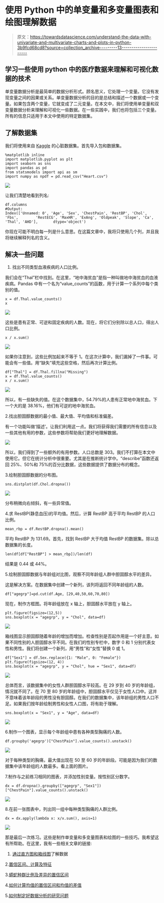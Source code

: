 # 使用 Python 中的单变量和多变量图表和绘图理解数据

> 原文：<https://towardsdatascience.com/understand-the-data-with-univariate-and-multivariate-charts-and-plots-in-python-3b9fcd68cd8?source=collection_archive---------13----------------------->

## 学习一些使用 python 中的医疗数据来理解和可视化数据的技术

单变量数据分析是最简单的数据分析形式。顾名思义，它处理一个变量。它没有发现变量之间的因果或关系。单变量数据分析的目的是总结和描述一个数据或一个变量。如果包含两个变量，它就变成了二元变量。在本文中，我们将使用单变量和双变量数据分析来理解和可视化一些数据。在一些实践中，我们也将包括三个变量。所有的信息只适用于本文中使用的特定数据集。

## 了解数据集

我们将使用来自 [Kaggle](https://www.kaggle.com/johnsmith88/heart-disease-dataset) 的心脏数据集。首先导入包和数据集。

```
%matplotlib inline
import matplotlib.pyplot as plt
import seaborn as sns
import pandas as pd
from statsmodels import api as sm
import numpy as npdf = pd.read_csv("Heart.csv")
```

![](img/5813a483d926e0f5195eb841d370022a.png)

让我们清楚地看到列名:

```
df.columns
#Output:
Index(['Unnamed: 0', 'Age', 'Sex', 'ChestPain', 'RestBP', 'Chol', 'Fbs',        'RestECG', 'MaxHR', 'ExAng', 'Oldpeak', 'Slope', 'Ca', 'Thal', 'AHD'],       dtype='object')
```

你现在可能不明白每一列是什么意思。在这篇文章中，我将只使用几个列，并且我将继续解释列名的含义。

## 解决一些问题

1.  找出不同类型血液疾病的人口比例。

我们会在“Thal”栏中找到。在这里，“地中海贫血”是指一种叫做地中海贫血的血液疾病。Pandas 中有一个名为“value_counts”的函数，用于计算一个系列中每个类别的值。

```
x = df.Thal.value_counts()
x
```

![](img/52c8be8e0e6d304c4fdb84f8e9d4fe10.png)

这些是患有正常、可逆和固定疾病的人数。现在，将它们分别除以总人口，得出人口比例。

```
x / x.sum()
```

![](img/3d64414adec72c49f05ed1d3586f6434.png)

如果你注意到，这些比例加起来不等于 1。在这次计算中，我们漏掉了一件事。可能会有一些值。用“缺失”填充这些空格，然后再次计算比例。

```
df["Thal"] = df.Thal.fillna("Missing")
x = df.Thal.value_counts()
x / x.sum()
```

![](img/db31e650f8bdcd63d7d6300a82be81c6.png)

所以，有一些缺失的值。在这个数据集中，54.79%的人患有正常地中海贫血。下一个大的是 38.16%，他们有可逆的地中海贫血。

2.找出胆固醇数据的最小值、最大值、平均值和标准偏差。

有一个功能叫做‘描述’。让我们利用这一点。我们将获得我们需要的所有信息以及一些其他有用的参数，这些参数将帮助我们更好地理解数据。

![](img/bd7ed3ef286d63ce4b8584db66f343da.png)

所以，我们得到了一些额外的有用参数。人口总数是 303。我们不打算在本文中使用它。但它在统计分析中很重要。尤其是在推断统计学中。“describe”函数还返回 25%、50%和 75%的百分比数据，这些数据提供了数据分布的概念。

3.绘制胆固醇数据的分布图。

```
sns.distplot(df.Chol.dropna())
```

![](img/72a421b5972a8ea9bdc303a93634a8a0.png)

分布稍微向右倾斜，有一些异常值。

4.求 RestBP(静息血压)的平均值。然后，计算 RestBP 高于平均 RestBP 的人口比例。

```
mean_rbp = df.RestBP.dropna().mean()
```

平均 RestBP 为 131.69。首先，找到 RestBP 大于均值 RestBP 的数据集。除以总数据集的长度。

```
len(df[df["RestBP"] > mean_rbp])/len(df)
```

结果是 0.44 或 44%。

5.绘制胆固醇数据与年龄组对比图，观察不同年龄组人群中胆固醇水平的差异。

这是解决方案。在数据集中创建一个新列，该列将返回不同年龄组的人数。

```
df["agegrp"]=pd.cut(df.Age, [29,40,50,60,70,80])
```

现在，制作方框图。将年龄组放在 x 轴上，胆固醇水平放在 y 轴上。

```
plt.figure(figsize=(12,5))
sns.boxplot(x = "agegrp", y = "Chol", data=df)
```

![](img/1fc48a934ad218086943dc4a39edee7e.png)

箱线图显示胆固醇随着年龄的增加而增加。检查性别是否起作用是一个好主意。如果不同性别的人胆固醇水平不同。在我们的性别专栏中，数字 0 和 1 分别代表女性和男性。我们将创建一个新列，用“男性”和“女性”替换 0 或 1。

```
df["Sex1"] = df.Sex.replace({1: "Male", 0: "Female"})
plt.figure(figsize=(12, 4))
sns.boxplot(x = "agegrp", y = "Chol", hue = "Sex1", data=df)
```

![](img/4d23e9514a0dd3d763897df5413097c9.png)

总体而言，该数据集中的女性人群胆固醇水平较高。在 29 岁到 40 岁的年龄组，情况就不同了。在 70 至 80 岁的年龄组中，胆固醇水平仅见于女性人口中。这并不意味着该年龄段的男性没有胆固醇。在我们的数据集中，该年龄组的男性人口不足。如果我们按年龄绘制男性和女性人口图，将有助于理解。

```
sns.boxplot(x = "Sex1", y = "Age", data=df)
```

![](img/25953db34b44df2938070f0db0f69417.png)

6.制作一个图表，显示每个年龄组中患有各种类型胸痛的人数。

```
df.groupby('agegrp')["ChestPain"].value_counts().unstack()
```

![](img/b9fbba9bbdaa14ce358e8f4ea6f4f8a8.png)

对于每种类型的胸痛，最大值出现在 50 至 60 岁的年龄段。可能是因为我们的数据集中该年龄组的人数最多。看上面的图片。

7.制作与之前练习相同的图表，并添加性别变量。按性别区分数字。

```
dx = df.dropna().groupby(["agegrp", "Sex1"])["ChestPain"].value_counts().unstack()
```

![](img/18b835a54b472f70bb8b6dadd0908631.png)

8.在前一张图表中，列出同一组中每种类型胸痛的人群比例。

```
dx = dx.apply(lambda x: x/x.sum(), axis=1)
```

![](img/00dfd3bd652c7fe9b5eefb9c01a6afef.png)

那是最后一次练习。这些是制作单变量和多变量图表和绘图的一些技巧。我希望这有所帮助。在这里，我有一些相关文章的链接:

1.  [通过直方图和箱线图](/understanding-the-data-using-histogram-and-boxplot-with-example-425a52b5b8a6)了解数据

2.[置信区间、计算及特征](/confidence-interval-calculation-and-characteristics-1a60fd724e1d)

3.[蟒蛇种群比例及差异的置信区间](/confidence-intervals-of-population-proportion-and-the-difference-in-python-6ab7faa0f255)

4.[如何计算均值的置信区间和均值的差值](/how-to-calculate-confidence-interval-of-mean-and-the-difference-of-mean-993bfec0c968)

5.[如何制定好数据分析的研究问题](/how-to-formulate-good-research-question-for-data-analysis-7bbb88bd546a)